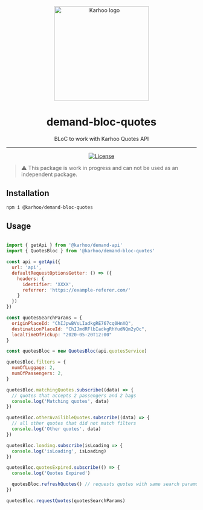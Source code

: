 <div align="center">
<a href="https://karhoo.com">
  <img
    alt="Karhoo logo"
    width="250px"
    src="https://cdn.karhoo.com/s/images/logos/karhoo_logo.png"
  />
</a>

<h1>demand-bloc-quotes</h1>

BLoC to work with Karhoo Quotes API
<br />

<hr />

[![License](https://img.shields.io/badge/License-BSD%202--Clause-orange.svg)](https://opensource.org/licenses/BSD-2-Clause)

</div>

> ⚠️ This package is work in progress and can not be used as an independent package.

## Installation

```sh
npm i @karhoo/demand-bloc-quotes
```

## Usage

```js

import { getApi } from '@karhoo/demand-api'
import { QuotesBloc } from '@karhoo/demand-bloc-quotes'

const api = getApi({
  url: 'api',
  defaultRequestOptionsGetter: () => ({
    headers: {
      identifier: 'XXXX',
      referrer: 'https://example-referer.com/'
    }
  })
})

const quotesSearchParams = {
  originPlaceId: "ChIJpwBVsLIadkgRE767cq0HnXQ",
  destinationPlaceId: "ChIJmdRFlbIadkgRhYudNQm2yOc",
  localTimeOfPickup: "2020-05-20T12:00"
}

const quotesBloc = new QuotesBloc(api.quotesService)

quotesBloc.filters = {
  numOfLuggage: 2,
  numOfPassengers: 2,
}

quotesBloc.matchingQuotes.subscribe((data) => {
  // quotes that accepts 2 passengers and 2 bags
  console.log('Matching quotes', data)
})

quotesBloc.otherAvailibleQuotes.subscribe((data) => {
  // all other quotes that did not match filters
  console.log('Other quotes', data)
})

quotesBloc.loading.subscribe(isLoading => {
  console.log('isLoading', isLoading)
})

quotesBloc.quotesExpired.subscribe(() => {
  console.log('Quotes Expired')

  quotesBloc.refreshQuotes() // requests quotes with same search params
})

quotesBloc.requestQuotes(quotesSearchParams)

```
